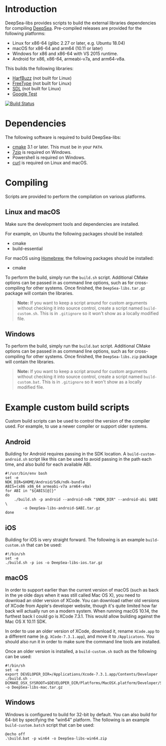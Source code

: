 # Introduction

DeepSea-libs provides scripts to build the external libraries dependencies for compiling [DeepSea](https://github.com/akb825/DeepSea). Pre-compiled releases are provided for the following platforms:

* Linux for x86-64 (glibc 2.27 or later, e.g. Ubuntu 18.04)
* macOS for x86-64 and arm64 (10.11 or later)
* Windows for x86 and x86-64 with VS 2015 runtime.
* Android for x86, x86-64, armeabi-v7a, and arm64-v8a.

This builds the following libraries:

* [HarfBuzz](http://harfbuzz.org/) (not built for Linux)
* [FreeType](https://www.freetype.org/) (not built for Linux)
* [SDL](http://libsdl.org/) (not built for Linux)
* [Google Test](https://github.com/google/googletest)

[![Build Status](https://dev.azure.com/akb825/DeepSea/_apis/build/status/akb825.DeepSea-libs?branchName=master)](https://dev.azure.com/akb825/DeepSea/_build/latest?definitionId=4&branchName=master)

# Dependencies

The following software is required to build DeepSea-libs:

* [cmake](https://cmake.org/) 3.1 or later. This must be in your `PATH`.
* [7zip](https://www.7-zip.org/) is required on Windows.
* Powershell is required on Windows.
* [curl](https://curl.haxx.se/) is required on Linux and macOS.

# Compiling

Scripts are provided to perform the compilation on various platforms.

## Linux and macOS

Make sure the development tools and dependencies are installed.

For example, on Ubuntu the following packages should be installed:

* cmake
* build-essential

For macOS using [Homebrew](https://brew.sh/), the following packages should be installed:

* cmake

To perform the build, simply run the `build.sh` script. Additional CMake options can be passed in as command line options, such as for cross-compiling for other systems. Once finished, the `DeepSea-libs.tar.gz` package will contain the libraries.

> **Note:** If you want to keep a script around for custom arguments without checking it into source control, create a script named `build-custom.sh`. This is in `.gitignore` so it won't show as a locally modified file.

## Windows

To perform the build, simply run the `build.bat` script. Additional CMake options can be passed in as command line options, such as for cross-compiling for other systems. Once finished, the `DeepSea-libs.zip` package will contain the libraries.

> **Note:** If you want to keep a script around for custom arguments without checking it into source control, create a script named `build-custom.bat`. This is in `.gitignore` so it won't show as a locally modified file.

# Example custom build scripts

Custom build scripts can be used to control the version of the compiler used. For example, to use a newer compiler or support older systems.

## Android

Building for Android requires passing in the SDK location. A `build-custom-android.sh` script like this can be used to avoid passing in the path each time, and also build for each available ABI.

	#!/usr/bin/env bash
	set -e
	NDK_DIR=$HOME/Android/Sdk/ndk-bundle
	ABIS=(x86 x86_64 armeabi-v7a arm64-v8a)
	for ABI in "${ABIS[@]}"
	do
		./build.sh -p android --android-ndk "$NDK_DIR" --android-abi $ABI \
			-o DeepSea-libs-android-$ABI.tar.gz
	done

## iOS

Building for iOS is very straight forward. The following is an example `build-custom.sh` that can be  used:

	#!/bin/sh
	set -e
	./build.sh -p ios -o DeepSea-libs-ios.tar.gz

## macOS

In order to support earlier than the current version of macOS (such as back in the ye olde days when it was still called Mac OS X), you need to download an older version of XCode. You can download rather old versions of XCode from Apple's developer website, though it's quite limited how far back will actually run on a modern system. When running macOS 10.14, the furthest back I could go is XCode 7.3.1. This would allow building against the Mac OS X 10.11 SDK.

In order to use an older version of XCode, download it, rename `XCode.app` to a different name (e.g. `XCode-7.3.1.app`), and move it to `/Applicatons`. You should also run it in order to make sure the command line tools are installed.

Once an older version is installed, a `build-custom.sh` such as the following can be used:

	#!/bin/sh
	set -e
	export DEVELOPER_DIR=/Applications/Xcode-7.3.1.app/Contents/Developer
	./build.sh -DCMAKE_OSX_SYSROOT=$DEVELOPER_DIR/Platforms/MacOSX.platform/Developer/SDKs/MacOSX10.11.sdk -o DeepSea-libs-mac.tar.gz
	
## Windows

Windows is configured to build for 32-bit by default. You can also build for 64-bit by specifying the "win64" platform. The following is an example `build-custom.batch` script that can be used:

	@echo off
	.\build.bat -p win64 -o DeepSea-libs-win64.zip
